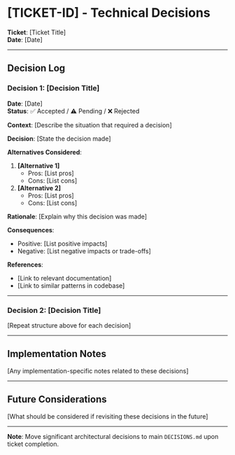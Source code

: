 # [TICKET-ID] - Technical Decisions

**Ticket**: [Ticket Title]  
**Date**: [Date]

---

## Decision Log

### Decision 1: [Decision Title]

**Date**: [Date]  
**Status**: ✅ Accepted / ⚠️ Pending / ❌ Rejected

**Context**:
[Describe the situation that required a decision]

**Decision**:
[State the decision made]

**Alternatives Considered**:

1. **[Alternative 1]**
   - Pros: [List pros]
   - Cons: [List cons]
2. **[Alternative 2]**
   - Pros: [List pros]
   - Cons: [List cons]

**Rationale**:
[Explain why this decision was made]

**Consequences**:

- Positive: [List positive impacts]
- Negative: [List negative impacts or trade-offs]

**References**:

- [Link to relevant documentation]
- [Link to similar patterns in codebase]

---

### Decision 2: [Decision Title]

[Repeat structure above for each decision]

---

## Implementation Notes

[Any implementation-specific notes related to these decisions]

---

## Future Considerations

[What should be considered if revisiting these decisions in the future]

---

**Note**: Move significant architectural decisions to main `DECISIONS.md` upon ticket completion.
